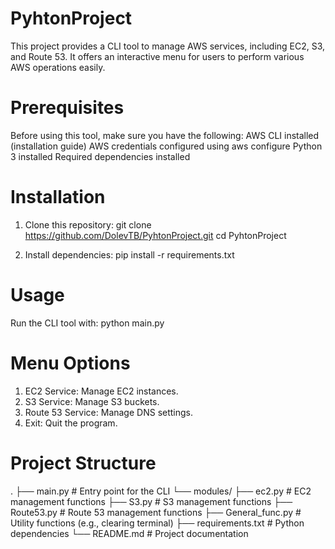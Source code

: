 # PyhtonProject
This project provides a CLI tool to manage AWS services, including EC2, S3, and Route 53. It offers an interactive menu for users to perform various AWS operations easily.

# Prerequisites
Before using this tool, make sure you have the following:
AWS CLI installed (installation guide)
AWS credentials configured using aws configure
Python 3 installed
Required dependencies installed

# Installation
1. Clone this repository:
   git clone https://github.com/DolevTB/PyhtonProject.git
   cd PyhtonProject

2. Install dependencies:
   pip install -r requirements.txt

# Usage
Run the CLI tool with:
python main.py

# Menu Options
1. EC2 Service: Manage EC2 instances.
2. S3 Service: Manage S3 buckets.
3. Route 53 Service: Manage DNS settings.
4. Exit: Quit the program.

# Project Structure
.
├── main.py              # Entry point for the CLI
└── modules/
    ├── ec2.py               # EC2 management functions
    ├── S3.py                # S3 management functions
    ├── Route53.py           # Route 53 management functions
    ├── General_func.py      # Utility functions (e.g., clearing terminal)
├── requirements.txt     # Python dependencies
└── README.md            # Project documentation
